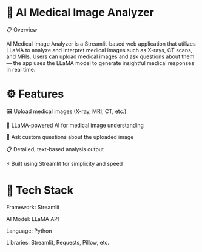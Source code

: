 
 # 🧠 AI Medical Image Analyzer
📋 Overview

AI Medical Image Analyzer is a Streamlit-based web application that utilizes LLaMA to analyze and interpret medical images such as X-rays, CT scans, and MRIs.
Users can upload medical images and ask questions about them — the app uses the LLaMA model to generate insightful medical responses in real time.

# ⚙️ Features

🖼️ Upload medical images (X-ray, MRI, CT, etc.)

🤖 LLaMA-powered AI for medical image understanding

💬 Ask custom questions about the uploaded image

📋 Detailed, text-based analysis output

⚡ Built using Streamlit for simplicity and speed

# 🧰 Tech Stack

Framework: Streamlit

AI Model: LLaMA API

Language: Python

Libraries: Streamlit, Requests, Pillow, etc.


